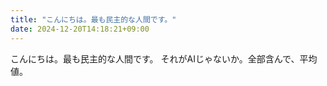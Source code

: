 ```yaml
---
title: "こんにちは。最も民主的な人間です。"
date: 2024-12-20T14:18:21+09:00
---
```

こんにちは。最も民主的な人間です。
それがAIじゃないか。全部含んで、平均値。
